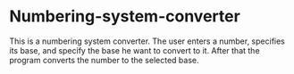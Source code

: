 # Numbering-system-converter
This is a numbering system converter. The user enters a number, specifies its base, and specify the base he want to convert to it. After that the program converts the number to the selected base.
